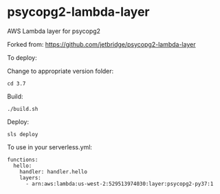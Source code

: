 # psycopg2-lambda-layer
AWS Lambda layer for psycopg2 

Forked from: https://github.com/jetbridge/psycopg2-lambda-layer

To deploy:

Change to appropriate version folder: 
```
cd 3.7
```
Build: 
```
./build.sh
```
Deploy:
```
sls deploy
```

To use in your serverless.yml:
```
functions:
  hello:
    handler: handler.hello
    layers:
      - arn:aws:lambda:us-west-2:529513974030:layer:psycopg2-py37:1
```
